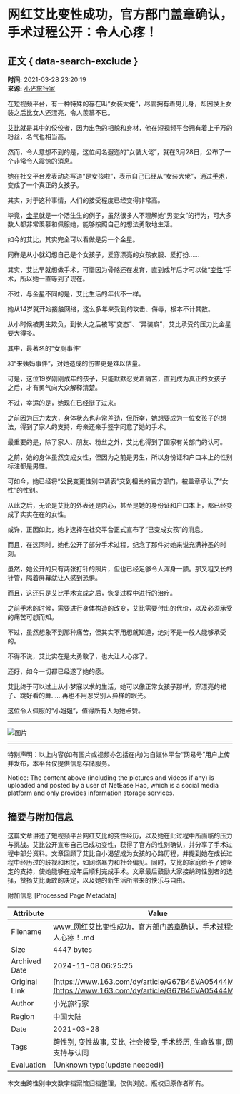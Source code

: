 # 网红艾比变性成功，官方部门盖章确认，手术过程公开：令人心疼！

## 正文 { data-search-exclude }


**时间:** 2021-03-28 23:20:19  
**来源:** [小光旅行家](https://www.163.com/dy/media/T1540449572610.html)  

在短视频平台，有一种特殊的存在叫“女装大佬”，尽管拥有着男儿身，却因换上女装之后比女人还漂亮，令人羡慕不已。

[艾比](https://ent.163.com/keywords/8/7/827e6bd4/1.html)就是其中的佼佼者，因为出色的相貌和身材，他在短视频平台拥有着上千万的粉丝，名气也相当高。

然而，令人意想不到的是，这位闻名遐迩的“女装大佬”，就在3月28日，公布了一个非常令人震惊的消息。

她在社交平台发表动态写道“是女孩啦”，表示自己已经从“女装大佬”，通过[手术](https://ent.163.com/keywords/6/4/624b672f/1.html)，变成了一个真正的女孩子。

其实，对于这种事情，人们的接受程度已经变得非常高。

毕竟，[金星](https://ent.163.com/keywords/9/d/91d1661f/1.html)就是一个活生生的例子，虽然很多人不理解她“男变女”的行为，可大多数人都非常羡慕和佩服她，能够按照自己的想法勇敢地生活。

如今的艾比，其实完全可以看做是另一个金星。

同样是从小就幻想自己是个女孩子，爱穿漂亮的女孩衣服、爱打扮……

其实，艾比早就想做手术，可惜因为骨骼还在发育，直到成年后才可以做“[变性](https://ent.163.com/keywords/5/d/53d86027/1.html)”手术，所以她一直等到了现在。

不过，与金星不同的是，艾比生活的年代不一样。

她从14岁就开始接触网络，这么多年来受到的攻击、侮辱，根本不计其数。

从小时候被男生欺负，到长大之后被骂“变态”、“异装癖”，艾比承受的压力比金星要大得多。

其中，最著名的“女厕事件”

和“来姨妈事件”，对她造成的伤害更是难以估量。

可是，这位19岁刚刚成年的孩子，只能默默忍受着痛苦，直到成为真正的女孩子之后，才有勇气向大众解释清楚。

不过，幸运的是，她现在已经挺了过来。

之前因为压力太大，身体状态也非常差劲，但所幸，她想要成为一位女孩子的想法，得到了家人的支持，母亲还亲手签字同意了她的手术。

最重要的是，除了家人、朋友、粉丝之外，艾比也得到了国家有关部门的认可。

之前，她的身体虽然变成女性，但因为之前是男生，所以身份证和户口本上的性别标注都是男性。

可如今，她已经将“公民变更性别申请表”交到相关的官方部门，被盖章承认了“女性”的性别。

从此之后，无论是艾比的外表还是内心，甚至是她的身份证和户口本上，都已经变成了实实在在的女性。

或许，正因如此，她才选择在社交平台正式宣布了“已变成女孩”的消息。

而且，在这同时，她也公开了部分手术过程，纪念了那件对她来说充满神圣的时刻。

虽然，她公开的只有两张打针的照片，但也已经足够令人浑身一颤。那又粗又长的针管，隔着屏幕就让人感到恐惧。

而且，这还只是艾比手术完成之后，恢复过程中进行的治疗。

之前手术的时候，需要进行身体构造的改变，艾比需要付出的代价，以及必须承受的痛苦可想而知。

不过，虽然想象不到那种痛苦，但其实不用想就知道，绝对不是一般人能够承受的。

不得不说，艾比实在是太勇敢了，也太让人心疼了。

还好，如今一切都已经遂了她的愿。

艾比终于可以过上从小梦寐以求的生活，她可以像正常女孩子那样，穿漂亮的裙子、跳好看的舞……再也不用忍受别人异样的眼光。

这位令人佩服的“小姐姐”，值得所有人为她点赞。

---

![图片](http://cms-bucket.ws.126.net/2021/0127/357470cdj00qnjvbq0005c2003o003om00690069.jpg)

---

特别声明：以上内容(如有图片或视频亦包括在内)为自媒体平台“网易号”用户上传并发布，本平台仅提供信息存储服务。

Notice: The content above (including the pictures and videos if any) is uploaded and posted by a user of NetEase Hao, which is a social media platform and only provides information storage services.

## 摘要与附加信息

<!-- tcd_abstract -->
这篇文章讲述了短视频平台网红艾比的变性经历，以及她在此过程中所面临的压力与挑战。艾比公开宣布自己已成功变性，获得了官方的性别确认，并分享了手术过程中部分资料。文章回顾了艾比自小渴望成为女孩的心路历程，并提到她在成长过程中经历过的歧视和困扰，如网络暴力和社会偏见。同时，艾比的家庭给予了她坚定的支持，使她能够在成年后顺利完成手术。文章最后鼓励大家接纳跨性别者的选择，赞扬艾比勇敢的决定，以及她的新生活所带来的快乐与自由。
<!-- tcd_abstract_end -->

附加信息 [Processed Page Metadata]

| Attribute       | Value                                  |
|-----------------|----------------------------------------|
| Filename        | www_网红艾比变性成功，官方部门盖章确认，手术过程公开：令人心疼！.md                             |
| Size            | 4447 bytes                           |
| Archived Date   | 2024-11-08 06:25:25                             |
| Original Link   | [https://www.163.com/dy/article/G67B46VA05444M59.html](https://www.163.com/dy/article/G67B46VA05444M59.html)                       |
| Author          | 小光旅行家                               |
| Region          | 中国大陆                               |
| Date            | 2021-03-28                                 |
| Tags            | 跨性别, 变性故事, 艾比, 社会接受, 手术经历, 生命故事, 网络暴力, 支持与认同                                 |
| Evaluation            | [Unknown type(update needed)]                                 |
<!-- tcd_table_end -->

本文由跨性别中文数字档案馆归档整理，仅供浏览。版权归原作者所有。
